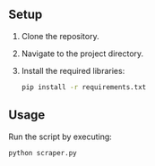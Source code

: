## Setup

1. Clone the repository.
2. Navigate to the project directory.
3. Install the required libraries:

   ```bash
   pip install -r requirements.txt
   ```

## Usage

Run the script by executing:

```bash
python scraper.py
```
